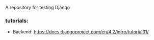 A repository for testing Django

### tutorials:
- Backend: https://docs.djangoproject.com/en/4.2/intro/tutorial01/
